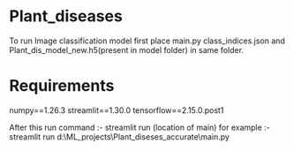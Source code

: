 # Plant_diseases
To run Image classification model
first place main.py class_indices.json and Plant_dis_model_new.h5(present in model folder) in same folder.
# Requirements 
  numpy==1.26.3
  streamlit==1.30.0
  tensorflow==2.15.0.post1

After this run command :- streamlit run (location of main)
                          for example :- streamlit run d:\ML_projects\Plant_diseses_accurate\main.py

